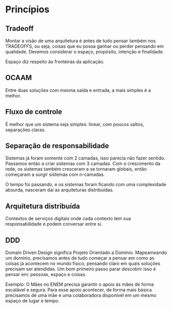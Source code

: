 # Princípios

## Tradeoff

Montar a visão de uma arquitetura é antes de tudo pensar também nos TRADEOFFS, ou seja, coisas que eu possa ganhar ou perder pensando em qualidade. Devemos considerar o espaço, propósito, intenção e finalidade.

Espaço diz respeito às fronteiras da aplicação.

## OCAAM

Entre duas soluções com mesma saída e entrada, a mais simples é a melhor.

## Fluxo de controle

É melhor que um sistema seja simples: linear, com poucos saltos, separações claras.

## Separação de responsabilidade

Sistemas já foram somente com 2 camadas, isso parecia não fazer sentido. Passamos então a criar sistemas com 3 camadas. Com o crescimento da rede, os sistemas também cresceram e se tornaram globais, então começaram a surgir sistemas com n-camadas.

O tempo foi passando, e os sistemas foram ficando com uma complexidade absurda, nasceram daí as arquiteturas distribuídas.

## Arquitetura distribuída

Contextos de serviços digitais onde cada contexto tem sua responsabilidade e podem conversar entre si.

## DDD

Domain Driven Design significa Projeto Orientado a Domínio. Mapeameando um domínio, precisamos antes de tudo começar a pensar em como as coisas já acontecem no mundo físico, pensando claro em quais soluções precisam ser atendidas. Um bom primeiro passo parar descobrir isso é pensar em: pessoas, espaço e coisas. 

Exemplo: O Mães no ENEM precisa garantir o apoio às mães de forma escalável e segura. Para esse apoio acontecer, de forma mais básica precisamos de uma mãe e uma colaboradora disponível em um mesmo espaço de lugar e tempo.
